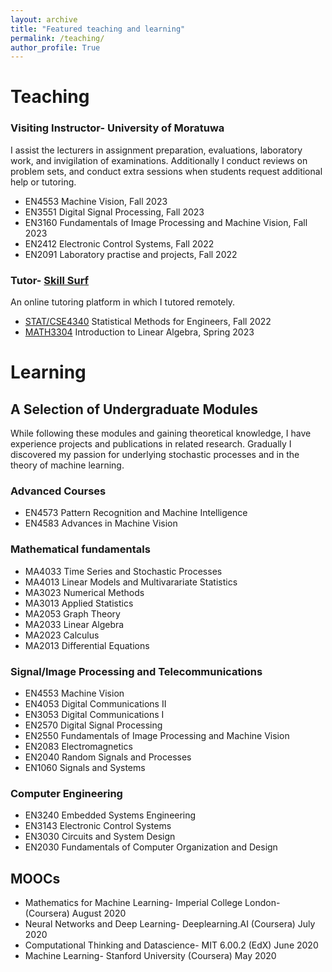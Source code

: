 ```yaml
---
layout: archive
title: "Featured teaching and learning"
permalink: /teaching/
author_profile: True
---
```


<!-- You can also find my articles on my <a href="https://scholar.google.com/citations?user=JAq7DWcAAAAJ&hl=en">Google Scholar profile</a>. -->

# Teaching
### Visiting Instructor- University of Moratuwa
I assist the lecturers in assignment preparation, evaluations, laboratory work, and invigilation of examinations.
Additionally I conduct reviews on problem sets, and conduct extra sessions when students request additional help or tutoring.
* EN4553 Machine Vision, Fall 2023
* EN3551 Digital Signal Processing, Fall 2023
* EN3160 Fundamentals of Image Processing and Machine Vision,  Fall 2023
* EN2412 Electronic Control Systems, Fall 2022
* EN2091 Laboratory practise and projects, Fall 2022

### Tutor- <a href="https://www.skillsurf.lk/program-catalog"> Skill Surf</a>
An online tutoring platform in which I tutored remotely.
* <a href="https://catalog.smu.edu/preview_course_nopop.php?catoid=14&coid=44388"> STAT/CSE4340</a> Statistical Methods for Engineers, Fall 2022
* <a href="https://catalog.smu.edu/preview_course_nopop.php?catoid=14&coid=45563">MATH3304</a> Introduction to Linear Algebra, Spring 2023  

# Learning
## A Selection of Undergraduate Modules
While following these modules and gaining theoretical knowledge, I have experience projects and publications in related research. Gradually I discovered my passion for underlying stochastic processes and in the theory of machine learning. 

### Advanced Courses
* EN4573 Pattern Recognition and Machine Intelligence
* EN4583 Advances in Machine Vision
  
### Mathematical fundamentals
* MA4033 Time Series and Stochastic Processes
* MA4013 Linear Models and Multivarariate Statistics
* MA3023 Numerical Methods
* MA3013 Applied Statistics
* MA2053 Graph Theory
* MA2033 Linear Algebra 
* MA2023 Calculus
* MA2013 Differential Equations
  
### Signal/Image Processing and Telecommunications
* EN4553 Machine Vision
* EN4053 Digital Communications II
* EN3053 Digital Communications I
* EN2570 Digital Signal Processing
* EN2550 Fundamentals of Image Processing and Machine Vision
* EN2083 Electromagnetics
* EN2040 Random Signals and Processes
* EN1060 Signals and Systems
  

### Computer Engineering
* EN3240 Embedded Systems Engineering
* EN3143 Electronic Control Systems
* EN3030 Circuits and System Design
* EN2030 Fundamentals of Computer Organization and Design


## MOOCs
* Mathematics for Machine Learning- Imperial College London- (Coursera) August 2020
* Neural Networks and Deep Learning- Deeplearning.AI (Coursera) July 2020
* Computational Thinking and Datascience- MIT 6.00.2 (EdX) June 2020
* Machine Learning- Stanford University (Coursera) May 2020

